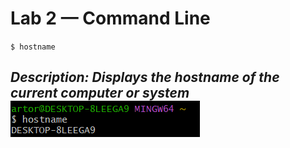 # Lab 2 — Command Line

`$ hostname`

*Description: Displays the hostname of the current computer or system*
![hostname](img/hostname.png)
---
